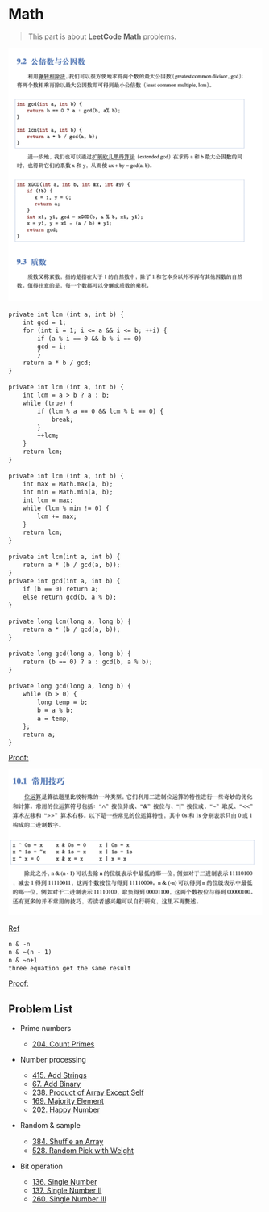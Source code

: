 # Math

> This part is about **LeetCode** **Math** problems.



![gcd&lcm](./img/gcd&lcm.png)



```
private int lcm (int a, int b) {
	int gcd = 1;
	for (int i = 1; i <= a && i <= b; ++i) {
		if (a % i == 0 && b % i == 0)
		gcd = i;
		}
	return a * b / gcd;
}

private int lcm (int a, int b) {
	int lcm = a > b ? a : b;
	while (true) {
		if (lcm % a == 0 && lcm % b == 0) {
			break;
		}
		++lcm;
	}
	return lcm;
}

private int lcm (int a, int b) {
	int max = Math.max(a, b);
	int min = Math.min(a, b);
	int lcm = max;
	while (lcm % min != 0) {
		lcm += max;
	}
	return lcm;
}

private int lcm(int a, int b) {
	return a * (b / gcd(a, b));
}
private int gcd(int a, int b) {
	if (b == 0) return a;
	else return gcd(b, a % b);
}

private long lcm(long a, long b) {
	return a * (b / gcd(a, b));
}

private long gcd(long a, long b) {
	return (b == 0) ? a : gcd(b, a % b);
}

private long gcd(long a, long b) {
	while (b > 0) {
		long temp = b;
		b = a % b;
		a = temp;
	};
	return a;
}
```



[Proof:](https://blog.csdn.net/afei__/article/details/80216247)





![bit-manipulation](./img/bit-manipulation.png)

[Ref](https://stackoverflow.com/questions/47779830/what-does-bitwise-operation-nn-1-do)



```
n & -n
n & ~(n - 1)
n & ~n+1
three equation get the same result
```



[Proof:](https://dslztx.github.io/blog/2016/06/26/%E2%80%9C%E5%8F%96%E5%8F%8D%E5%8A%A0%E4%B8%80%E2%80%9D%E7%AD%89%E4%BB%B7%E4%BA%8E%E2%80%9C%E5%87%8F%E4%B8%80%E5%8F%96%E5%8F%8D%E2%80%9D%E7%9A%84%E8%AF%81%E6%98%8E/)




## Problem List

* Prime numbers
  * [204. Count Primes](leetcode/math/204.Count-Primes.md)

* Number processing
  * [415. Add Strings](leetcode/math/415.Add-Strings.md)
  * [67. Add Binary](leetcode/math/67.Add-Binary.md)
  * [238. Product of Array Except Self](leetcode/math/238.Product-of-Array-Except-Self.md)
  * [169. Majority Element](leetcode/math/169.Majority-Element.md)
  * [202. Happy Number](leetcode/math/202.Happy-Number.md)

* Random & sample
  * [384. Shuﬄe an Array](leetcode/math/384.Shuﬄe-an-Array.md)
  * [528. Random Pick with Weight](leetcode/math/528.Random-Pick-with-Weight.md)

* Bit operation
  * [136. Single Number](leetcode/math/136.Single-Number.md)
  * [137. Single Number II](leetcode/math/137.Single-Number-II.md)
  * [260. Single Number III](leetcode/math/260.Single-Number-III.md)





  





  


